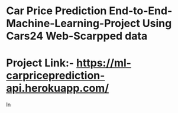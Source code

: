 # Car Price Prediction End-to-End-Machine-Learning-Project Using Cars24 Web-Scarpped data

# Project Link:- https://ml-carpriceprediction-api.herokuapp.com/

In 
